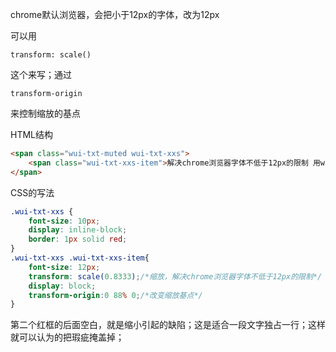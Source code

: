 chrome默认浏览器，会把小于12px的字体，改为12px

可以用
```
transform: scale()
```

这个来写；通过

```
transform-origin
```

来控制缩放的基点

HTML结构

```html
<span class="wui-txt-muted wui-txt-xxs">
    <span class="wui-txt-xxs-item">解决chrome浏览器字体不低于12px的限制 用wui-txt-xxs的时候，创建一个子标签，类目是wui-txt-xxs-item，内容放在子标签内 </span>
</span>

```
CSS的写法

```css
.wui-txt-xxs {
    font-size: 10px;
    display: inline-block;
    border: 1px solid red;
}
.wui-txt-xxs .wui-txt-xxs-item{
    font-size: 12px;
    transform: scale(0.8333);/*缩放，解决chrome浏览器字体不低于12px的限制*/
    display: block;
    transform-origin:0 88% 0;/*改变缩放基点*/
}
```

第二个红框的后面空白，就是缩小引起的缺陷；这是适合一段文字独占一行；这样就可以认为的把瑕疵掩盖掉；